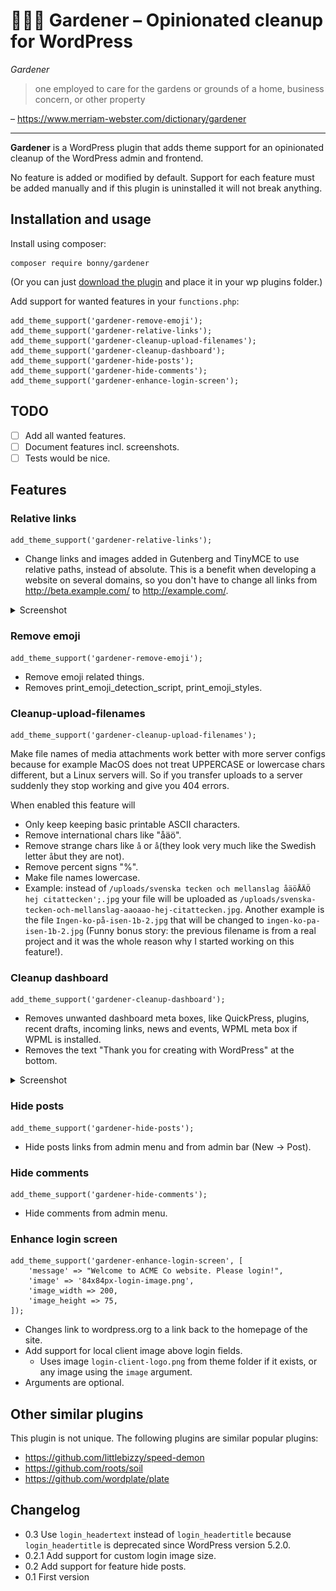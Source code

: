 # 🏡🌳🌻 Gardener – Opinionated cleanup for WordPress

_Gardener_

> one employed to care for the gardens or grounds of a home, business concern, or other property

– https://www.merriam-webster.com/dictionary/gardener

---

**Gardener** is a WordPress plugin that adds theme support for an opinionated cleanup of the WordPress admin and frontend.

No feature is added or modified by default. Support for each feature must be added manually and if this plugin is uninstalled it will not break anything.

## Installation and usage

Install using composer:

    composer require bonny/gardener

(Or you can just [download the plugin](https://github.com/bonny/gardener/releases) and place it in your wp plugins folder.)

Add support for wanted features in your `functions.php`:

    add_theme_support('gardener-remove-emoji');
    add_theme_support('gardener-relative-links');
    add_theme_support('gardener-cleanup-upload-filenames');
    add_theme_support('gardener-cleanup-dashboard');
    add_theme_support('gardener-hide-posts');
    add_theme_support('gardener-hide-comments');
    add_theme_support('gardener-enhance-login-screen');

## TODO

- [ ] Add all wanted features.
- [ ] Document features incl. screenshots.
- [ ] Tests would be nice.

## Features

### Relative links

    add_theme_support('gardener-relative-links');

- Change links and images added in Gutenberg and TinyMCE to use relative paths, instead of absolute.
  This is a benefit when developing a website on several domains, so you don't have to change all
  links from http://beta.example.com/ to http://example.com/.

<details>
  <summary>Screenshot</summary>
  "Coming soon."
</details>

### Remove emoji

    add_theme_support('gardener-remove-emoji');

- Remove emoji related things.
- Removes print_emoji_detection_script, print_emoji_styles.

### Cleanup-upload-filenames

    add_theme_support('gardener-cleanup-upload-filenames');

Make file names of media attachments work better with more server configs because for example MacOS does not treat UPPERCASE or lowercase chars different, but a Linux servers will. So if you transfer uploads to a server suddenly they stop working and give you 404 errors.

When enabled this feature will

- Only keep keeping basic printable ASCII characters.
- Remove international chars like "åäö".
- Remove strange chars like `å` or `å`(they look very much like the Swedish letter `å`but they are not).
- Remove percent signs "%".
- Make file names lowercase.
- Example: instead of `/uploads/svenska tecken och mellanslag åäöÅÄÖ hej citattecken';.jpg` your file will be uploaded as `/uploads/svenska-tecken-och-mellanslag-aaoaao-hej-citattecken.jpg`. Another example is the file `Ingen-ko-på-isen-1b-2.jpg` that will be changed to `ingen-ko-pa-isen-1b-2.jpg` (Funny bonus story: the previous filename is from a real project and it was the whole reason why I started working on this feature!).

### Cleanup dashboard

    add_theme_support('gardener-cleanup-dashboard');

- Removes unwanted dashboard meta boxes, like QuickPress, plugins, recent drafts, incoming links, news and events, WPML meta box if WPML is installed.
- Removes the text "Thank you for creating with WordPress" at the bottom.

<details>
  <summary>Screenshot</summary>
Before cleaning up dashboard

![cleanup-dashboard-before](./screenshots/cleanup-dashboard-before.png)
After cleaning up dashboard
![cleanup-dashboard-after](./screenshots/cleanup-dashboard-after.png)

</details>

### Hide posts

    add_theme_support('gardener-hide-posts');

- Hide posts links from admin menu and from admin bar (New -> Post).

### Hide comments

    add_theme_support('gardener-hide-comments');

- Hide comments from admin menu.

### Enhance login screen

    add_theme_support('gardener-enhance-login-screen', [
        'message' => "Welcome to ACME Co website. Please login!",
        'image' => '84x84px-login-image.png',
        'image_width => 200,
        'image_height => 75,
    ]);

- Changes link to wordpress.org to a link back to the homepage of the site.
- Add support for local client image above login fields.
  - Uses image `login-client-logo.png` from theme folder if it exists, or any image using the `image` argument.
- Arguments are optional.

## Other similar plugins

This plugin is not unique. The following plugins are similar popular plugins:

- https://github.com/littlebizzy/speed-demon
- https://github.com/roots/soil
- https://github.com/wordplate/plate

## Changelog

- 0.3 Use `login_headertext` instead of `login_headertitle` because `login_headertitle` is deprecated since WordPress version 5.2.0.
- 0.2.1 Add support for custom login image size.
- 0.2 Add support for feature hide posts.
- 0.1 First version
